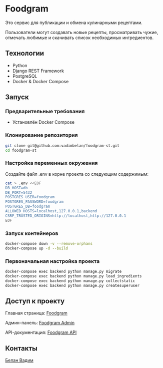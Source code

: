 # Foodgram

Это сервис для публикации и обмена кулинарными рецептами. 

Пользователи могут создавать новые рецепты, просматривать чужие, отмечать любимые и скачивать список необходимых ингредиентов.

## Технологии

- Python
- Django REST Framework
- PostgreSQL
- Docker & Docker Compose

## Запуск

### Предварительные требования

- Установлён Docker Compose  

### Клонирование репозитория

```bash
git clone git@github.com:vadimbelan/foodgram-st.git
cd foodgram-st
```
### Настройка переменных окружения

Создайте файл .env в корне проекта со следующим содержимым:

```bash
cat > .env <<EOF
DB_HOST=db
DB_PORT=5432
POSTGRES_USER=foodgram
POSTGRES_PASSWORD=foodgram
POSTGRES_DB=foodgram
ALLOWED_HOSTS=localhost,127.0.0.1,backend
CSRF_TRUSTED_ORIGINS=http://localhost,http://127.0.0.1
EOF
```

### Запуск контейнеров

```bash
docker-compose down -v --remove-orphans
docker-compose up -d --build
```

### Первоначальная настройка проекта

```bash
docker-compose exec backend python manage.py migrate
docker-compose exec backend python manage.py load_ingredients
docker-compose exec backend python manage.py collectstatic
docker-compose exec backend python manage.py createsuperuser
```

## Доступ к проекту

Главная страница: [Foodgram](http://localhost)

Админ-панель: [Foodgram Admin](http://localhost/admin)

API-документация: [Foodgram API](http://localhost/api)

## Контакты

[Белан Вадим](mailto:s21380403@unn.ru)
